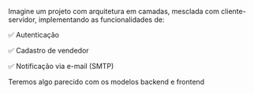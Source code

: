 Imagine um projeto com arquitetura em camadas, mesclada com cliente-servidor, implementando as funcionalidades de:

✅ Autenticação

✅ Cadastro de vendedor

✅ Notificação via e-mail (SMTP)


Teremos algo parecido com os modelos backend e frontend

